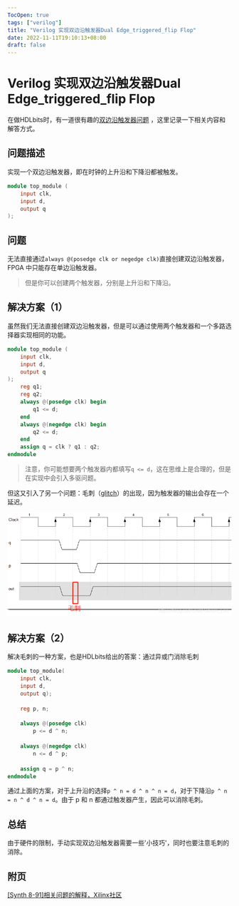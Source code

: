 ```yaml
---
TocOpen: true
tags: ["verilog"]
title: "Verilog 实现双边沿触发器Dual Edge_triggered_flip Flop"
date: 2022-11-11T19:10:13+08:00
draft: false
---
```


# Verilog 实现双边沿触发器Dual Edge_triggered_flip Flop
在做HDLbits时，有一道很有趣的[双边沿触发器问题](https://hdlbits.01xz.net/wiki/Dualedge) ，这里记录一下相关内容和解答方式。

## 问题描述
实现一个双边沿触发器，即在时钟的上升沿和下降沿都被触发。

```verilog
module top_module (
    input clk,
    input d,
    output q
);
```

## 问题
无法直接通过`always @(posedge clk or negedge clk)`直接创建双边沿触发器，FPGA 中只能存在单边沿触发器。

> 但是你可以创建两个触发器，分别是上升沿和下降沿。

## 解决方案（1）
虽然我们无法直接创建双边沿触发器，但是可以通过使用两个触发器和一个多路选择器实现相同的功能。

```verilog
module top_module (
    input clk,
    input d,
    output q
);
    reg q1;
    reg q2;
    always @(posedge clk) begin
        q1 <= d;
    end
    always @(negedge clk) begin 
        q2 <= d;
    end
    assign q = clk ? q1 : q2;
endmodule
```

> 注意，你可能想要两个触发器内都填写`q <= d`，这在思维上是合理的，但是在实现中会引入多驱问题。

但这又引入了另一个问题：毛刺（[glitch](https://zh.wikipedia.org/wiki/小故障)）的出现，因为触发器的输出会存在一个延迟。

![glitch 的产生](/image/verilog/1.png) 

## 解决方案（2）
解决毛刺的一种方案，也是HDLbits给出的答案：通过异或门消除毛刺

```verilog 
module top_module(
    input clk,
    input d,
    output q);
    
    reg p, n;
    
    always @(posedge clk)
        p <= d ^ n;
        
    always @(negedge clk)
        n <= d ^ p;
    
    assign q = p ^ n;
endmodule
```

通过上面的方案，对于上升沿的选择`p ^ n = d ^ n ^ n = d`，对于下降沿`p ^ n = n ^ d ^ n = d`。由于 p 和 n 都通过触发器产生，因此可以消除毛刺。

## 总结
由于硬件的限制，手动实现双边沿触发器需要一些'小技巧'，同时也要注意毛刺的消除。

## 附页
[[Synth 8-91]相关问题的解释，Xilinx社区](https://support.xilinx.com/s/question/0D52E00006hpXVVSA2/synth-891-ambiguous-clock-in-event-control?language=en_US) 
